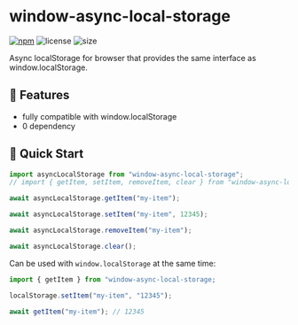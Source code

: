 # window-async-local-storage

[![npm](https://img.shields.io/npm/v/window-async-local-storage.svg)](https://www.npmjs.com/package/window-async-local-storage)
![license](https://img.shields.io/npm/l/window-async-local-storage.svg)
![size](https://img.shields.io/github/repo-size/yinyanfr/window-async-local-storage)

Async localStorage for browser that provides the same interface as window.localStorage.

## :star2: Features

- fully compatible with window.localStorage
- 0 dependency

## :green_book: Quick Start

```js
import asyncLocalStorage from "window-async-local-storage";
// import { getItem, setItem, removeItem, clear } from "window-async-local-storage";

await asyncLocalStorage.getItem("my-item");

await asyncLocalStorage.setItem("my-item", 12345);

await asyncLocalStorage.removeItem("my-item");

await asyncLocalStorage.clear();
```

Can be used with `window.localStorage` at the same time:

```js
import { getItem } from "window-async-local-storage;

localStorage.setItem("my-item", "12345");

await getItem("my-item"); // 12345
```
